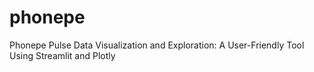 # phonepe
Phonepe Pulse Data Visualization and Exploration: A User-Friendly Tool Using Streamlit and Plotly

